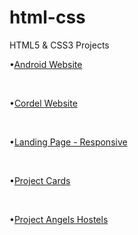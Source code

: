 # html-css
 HTML5 & CSS3 Projects

<p>•<a href="https://josiasgneto.github.io/html-css/Website-Android/android.html">Android Website</a></p> <br>
<p>•<a href="https://josiasgneto.github.io/html-css/Website-Cordel/index.html">Cordel Website</a></p> <br>
<p>•<a href="https://josiasgneto.github.io/html-css/Website-Landing-Page/index.html">Landing Page - Responsive</a></p> <br>
<p>•<a href="https://josiasgneto.github.io/html-css/Website-Project-Cards/index.html">Project Cards</a></p> <br>
<p>•<a href="https://josiasgneto.github.io/html-css/Website-Angels-Hostels/index.html">Project Angels Hostels</a></p>